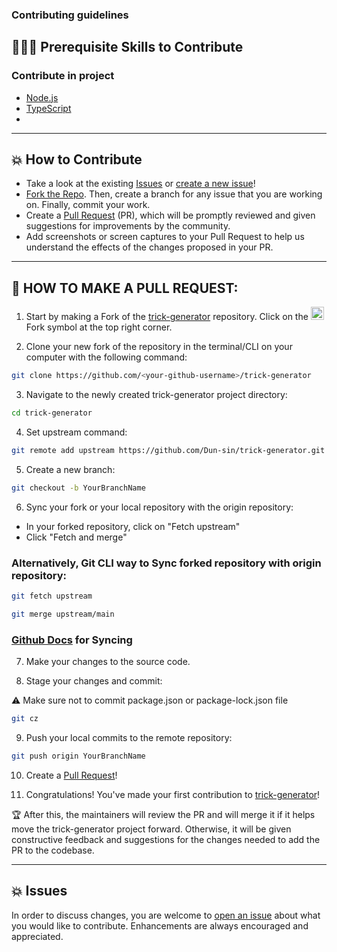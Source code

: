 ### Contributing guidelines

## 👩🏽‍💻 Prerequisite Skills to Contribute

### Contribute in project

- [Node.js](https://nodejs.org/)
- [TypeScript](https://www.typescriptlang.org/)
- 
---

## 💥 How to Contribute

- Take a look at the existing [Issues](https://github.com/Dun-sin/trick-generator/issues) or [create a new issue](https://github.com/Dun-sin/trick-generator/issues/new/choose)!
- [Fork the Repo](https://github.com/Dun-sin/trick-generator/fork). Then, create a branch for any issue that you are working on. Finally, commit your work.
- Create a [Pull Request](https://github.com/Dun-sin/trick-generator/compare) (PR), which will be promptly reviewed and given suggestions for improvements by the community.
- Add screenshots or screen captures to your Pull Request to help us understand the effects of the changes proposed in your PR.

---

## 🌟 HOW TO MAKE A PULL REQUEST:

1. Start by making a Fork of the [trick-generator](https://github.com/Dun-sin/trick-generator) repository. Click on the <a href="https://github.com/Dun-sin/trick-generator/fork"><img src="https://i.imgur.com/G4z1kEe.png" height="21" width="21"></a>Fork symbol at the top right corner.

2. Clone your new fork of the repository in the terminal/CLI on your computer with the following command:

```bash
git clone https://github.com/<your-github-username>/trick-generator
```

3. Navigate to the newly created trick-generator project directory:
```bash
cd trick-generator
```

4. Set upstream command:
```bash
git remote add upstream https://github.com/Dun-sin/trick-generator.git
```

5. Create a new branch:
```bash
git checkout -b YourBranchName
```

6. Sync your fork or your local repository with the origin repository:

- In your forked repository, click on "Fetch upstream"
- Click "Fetch and merge"

### Alternatively, Git CLI way to Sync forked repository with origin repository:
```bash
git fetch upstream
```

```bash
git merge upstream/main
```

### [Github Docs](https://docs.github.com/en/github/collaborating-with-pull-requests/addressing-merge-conflicts/resolving-a-merge-conflict-on-github) for Syncing

7. Make your changes to the source code.

8. Stage your changes and commit:

⚠️ Make sure not to commit package.json or package-lock.json file

```bash
git cz
```

9. Push your local commits to the remote repository:
```bash
git push origin YourBranchName
```

10. Create a [Pull Request](https://help.github.com/en/github/collaborating-with-issues-and-pull-requests/creating-a-pull-request)!

11. Congratulations! You've made your first contribution to [trick-generator](https://github.com/Dun-sin/trick-generator/graphs/contributors)!

🏆 After this, the maintainers will review the PR and will merge it if it helps move the trick-generator project forward. Otherwise, it will be given constructive feedback and suggestions for the changes needed to add the PR to the codebase.

---

## 💥 Issues

In order to discuss changes, you are welcome to [open an issue](https://github.com/Dun-sin/trick-generator/issues/new/choose) about what you would like to contribute. Enhancements are always encouraged and appreciated.
